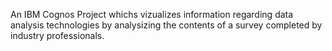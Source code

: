 An IBM Cognos Project whichs vizualizes information regarding data analysis technologies by analysizing the contents of a survey completed by industry professionals.
